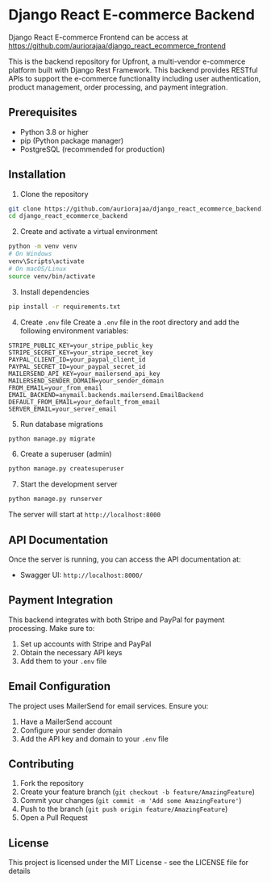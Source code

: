 # Django React E-commerce Backend

Django React E-commerce Frontend can be access at https://github.com/auriorajaa/django_react_ecommerce_frontend

This is the backend repository for Upfront, a multi-vendor e-commerce platform built with Django Rest Framework. This backend provides RESTful APIs to support the e-commerce functionality including user authentication, product management, order processing, and payment integration.

## Prerequisites

- Python 3.8 or higher
- pip (Python package manager)
- PostgreSQL (recommended for production)

## Installation

1. Clone the repository
```bash
git clone https://github.com/auriorajaa/django_react_ecommerce_backend.git
cd django_react_ecommerce_backend
```

2. Create and activate a virtual environment
```bash
python -m venv venv
# On Windows
venv\Scripts\activate
# On macOS/Linux
source venv/bin/activate
```

3. Install dependencies
```bash
pip install -r requirements.txt
```

4. Create `.env` file
Create a `.env` file in the root directory and add the following environment variables:
```
STRIPE_PUBLIC_KEY=your_stripe_public_key
STRIPE_SECRET_KEY=your_stripe_secret_key
PAYPAL_CLIENT_ID=your_paypal_client_id
PAYPAL_SECRET_ID=your_paypal_secret_id
MAILERSEND_API_KEY=your_mailersend_api_key
MAILERSEND_SENDER_DOMAIN=your_sender_domain
FROM_EMAIL=your_from_email
EMAIL_BACKEND=anymail.backends.mailersend.EmailBackend
DEFAULT_FROM_EMAIL=your_default_from_email
SERVER_EMAIL=your_server_email
```

5. Run database migrations
```bash
python manage.py migrate
```

6. Create a superuser (admin)
```bash
python manage.py createsuperuser
```

7. Start the development server
```bash
python manage.py runserver
```

The server will start at `http://localhost:8000`

## API Documentation

Once the server is running, you can access the API documentation at:
- Swagger UI: `http://localhost:8000/`

## Payment Integration

This backend integrates with both Stripe and PayPal for payment processing. Make sure to:
1. Set up accounts with Stripe and PayPal
2. Obtain the necessary API keys
3. Add them to your `.env` file

## Email Configuration

The project uses MailerSend for email services. Ensure you:
1. Have a MailerSend account
2. Configure your sender domain
3. Add the API key and domain to your `.env` file

## Contributing

1. Fork the repository
2. Create your feature branch (`git checkout -b feature/AmazingFeature`)
3. Commit your changes (`git commit -m 'Add some AmazingFeature'`)
4. Push to the branch (`git push origin feature/AmazingFeature`)
5. Open a Pull Request

## License

This project is licensed under the MIT License - see the LICENSE file for details
